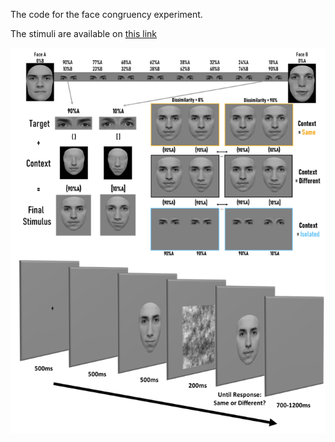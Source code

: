 The code for the face congruency experiment. 

The stimuli are available on [this link](https://osf.io/zd48m)


![stimuli and procedure](images/Picture2.png)

